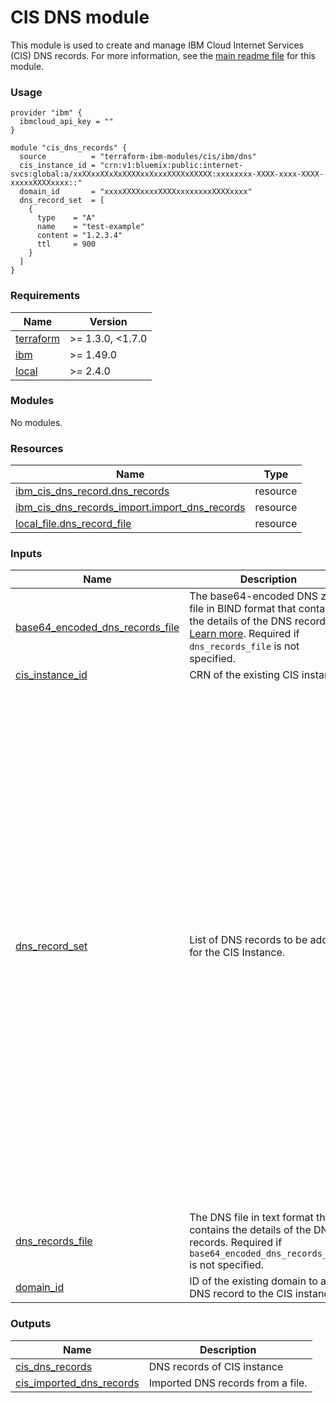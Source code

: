 # CIS DNS module

This module is used to create and manage IBM Cloud Internet Services (CIS) DNS records. For more information, see the [main readme file](https://github.com/terraform-ibm-modules/terraform-ibm-cis/tree/main/docs/README.md) for this module.

### Usage

```
provider "ibm" {
  ibmcloud_api_key = ""
}

module "cis_dns_records" {
  source          = "terraform-ibm-modules/cis/ibm/dns"
  cis_instance_id = "crn:v1:bluemix:public:internet-svcs:global:a/xxXXxxXXxXxXXXXxxXxxxXXXXxXXXXX:xxxxxxxx-XXXX-xxxx-XXXX-xxxxxXXXXxxxx::"
  domain_id       = "xxxxXXXXxxxxXXXXxxxxxxxxXXXXxxxx"
  dns_record_set  = [
    {
      type    = "A"
      name    = "test-example"
      content = "1.2.3.4"
      ttl     = 900
    }
  ]
}
```

<!-- BEGINNING OF PRE-COMMIT-TERRAFORM DOCS HOOK -->
### Requirements

| Name | Version |
|------|---------|
| <a name="requirement_terraform"></a> [terraform](#requirement\_terraform) | >= 1.3.0, <1.7.0 |
| <a name="requirement_ibm"></a> [ibm](#requirement\_ibm) | >= 1.49.0 |
| <a name="requirement_local"></a> [local](#requirement\_local) | >= 2.4.0 |

### Modules

No modules.

### Resources

| Name | Type |
|------|------|
| [ibm_cis_dns_record.dns_records](https://registry.terraform.io/providers/IBM-Cloud/ibm/latest/docs/resources/cis_dns_record) | resource |
| [ibm_cis_dns_records_import.import_dns_records](https://registry.terraform.io/providers/IBM-Cloud/ibm/latest/docs/resources/cis_dns_records_import) | resource |
| [local_file.dns_record_file](https://registry.terraform.io/providers/hashicorp/local/latest/docs/resources/file) | resource |

### Inputs

| Name | Description | Type | Default | Required |
|------|-------------|------|---------|:--------:|
| <a name="input_base64_encoded_dns_records_file"></a> [base64\_encoded\_dns\_records\_file](#input\_base64\_encoded\_dns\_records\_file) | The base64-encoded DNS zone file in BIND format that contains the details of the DNS records [Learn more](https://cloud.ibm.com/docs/dns-svcs?topic=dns-svcs-managing-dns-records&interface=ui). Required if `dns_records_file` is not specified. | `string` | `null` | no |
| <a name="input_cis_instance_id"></a> [cis\_instance\_id](#input\_cis\_instance\_id) | CRN of the existing CIS instance. | `string` | n/a | yes |
| <a name="input_dns_record_set"></a> [dns\_record\_set](#input\_dns\_record\_set) | List of DNS records to be added for the CIS Instance. | <pre>list(object({<br>    name     = string<br>    type     = string<br>    ttl      = optional(number) # in unit seconds, starts with value 120<br>    content  = optional(string)<br>    priority = optional(number) # mandatory for SRV type of record<br>    proxied  = optional(bool)   # default value is false<br>    data = optional(object({<br>      altitude       = optional(number) # mandatory for LOC type of record<br>      lat_degrees    = optional(number) # mandatory for LOC type of record<br>      lat_direction  = optional(string) # mandatory for LOC type of record<br>      lat_minutes    = optional(number) # mandatory for LOC type of record<br>      lat_seconds    = optional(number) # mandatory for LOC type of record<br>      long_degrees   = optional(number) # mandatory for LOC type of record<br>      long_direction = optional(string) # mandatory for LOC type of record<br>      long_minutes   = optional(number) # mandatory for LOC type of record<br>      long_seconds   = optional(number) # mandatory for LOC type of record<br>      precision_horz = optional(number) # mandatory for LOC type of record<br>      precision_vert = optional(number) # mandatory for LOC type of record<br>      size           = optional(number) # mandatory for LOC type of record<br>      tag            = optional(string) # required for CAA type of record<br>      value          = optional(string) # required for CAA type of record<br>      target         = optional(string) # required for SRV type of record<br>      priority       = optional(number) # required for SRV type of record<br>      port           = optional(number) # mandatory for SRV type of record<br>      proto          = optional(string) # mandatory for SRV type of record<br>      service        = optional(string) # mandatory for SRV type of record, starts with an '_'<br>      weight         = optional(number) # mandatory for SRV type of record<br>    }))<br>  }))</pre> | `[]` | no |
| <a name="input_dns_records_file"></a> [dns\_records\_file](#input\_dns\_records\_file) | The DNS file in text format that contains the details of the DNS records. Required if `base64_encoded_dns_records_file` is not specified. | `string` | `null` | no |
| <a name="input_domain_id"></a> [domain\_id](#input\_domain\_id) | ID of the existing domain to add a DNS record to the CIS instance. | `string` | n/a | yes |

### Outputs

| Name | Description |
|------|-------------|
| <a name="output_cis_dns_records"></a> [cis\_dns\_records](#output\_cis\_dns\_records) | DNS records of CIS instance |
| <a name="output_cis_imported_dns_records"></a> [cis\_imported\_dns\_records](#output\_cis\_imported\_dns\_records) | Imported DNS records from a file. |
<!-- END OF PRE-COMMIT-TERRAFORM DOCS HOOK -->
